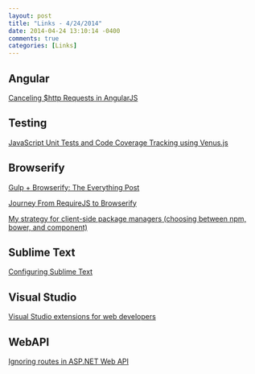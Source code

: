 ```yaml
---
layout: post
title: "Links - 4/24/2014"
date: 2014-04-24 13:10:14 -0400
comments: true
categories: [Links]
---
```


Angular
-------
[Canceling $http Requests in AngularJS](http://odetocode.com/blogs/scott/archive/2014/04/24/canceling-http-requests-in-angularjs.aspx)

Testing
-------
[JavaScript Unit Tests and Code Coverage Tracking using Venus.js](http://ariya.ofilabs.com/2014/04/javascript-unit-tests-and-code-coverage-tracking-using-venus-js.html)

Browserify
----------
[Gulp + Browserify: The Everything Post](http://viget.com/extend/gulp-browserify-starter-faq)

[Journey From RequireJS to Browserify ](http://esa-matti.suuronen.org/blog/2013/03/22/journey-from-requirejs-to-browserify/)

[My strategy for client-side package managers (choosing between npm, bower, and component)](http://superbigtree.tumblr.com/post/58075340096/my-strategy-for-client-side-package-managers-choosing)

Sublime Text
------------
[Configuring Sublime Text](http://www.granneman.com/webdev/editors/sublime-text/configuring-sublime-text/#markdown)

Visual Studio
-------------
[Visual Studio extensions for web developers](http://madskristensen.net/post/visual-studio-extensions-for-web-developers)

WebAPI
------
[Ignoring routes in ASP.NET Web API](http://www.strathweb.com/2014/04/ignoring-routes-asp-net-web-api/)

